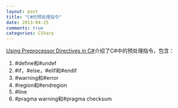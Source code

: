 ```yaml
---
layout: post
title: "C#的预处理指令"
date: 2013-04-25
comments: true
categories: CSharp
---
```

<p><a href="http://www.codeguru.com/csharp/.net/using-preprocessor-directives-in-c.htm">Using Preprocessor Directives in C#</a>介绍了C#中的预处理指令，包含：</p><ol><li>#define和#undef</li><li>#if，#else，#elif和#endif</li><li>#warning和#error</li><li>#region和#endregion</li><li>#line</li><li>#pragma warning和#pragma checksum</li></ol>